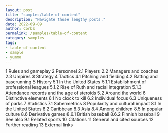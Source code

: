 ```yaml
---
layout: post
title: "samples/table-of-content"
description: "Navigate those lengthy posts."
date: 2022-09-09
author: Corbs
permalink: /samples/table-of-content
category: samples
tags:
- table-of-content
- sample
- yummo
---
```



1	Rules and gameplay
2	Personnel
2.1	Players
2.2	Managers and coaches
2.3	Umpires
3	Strategy
4	Tactics
4.1	Pitching and fielding
4.2	Batting and baserunning
5	History
5.1	In the United States
5.1.1	Establishment of professional leagues
5.1.2	Rise of Ruth and racial integration
5.1.3	Attendance records and the age of steroids
5.2	Around the world
6	Distinctive elements
6.1	No clock to kill
6.2	Individual focus
6.3	Uniqueness of parks
7	Statistics
7.1	Sabermetrics
8	Popularity and cultural impact
8.1	In the United States
8.2	Caribbean
8.3	Asia
8.4	Among children
8.5	In popular culture
8.6	Derivative games
8.6.1	British baseball
8.6.2	Finnish baseball
9	See also
9.1	Related sports
10	Citations
11	General and cited sources
12	Further reading
13  External links

